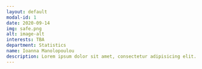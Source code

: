 ```yaml
---
layout: default
modal-id: 1
date: 2020-09-14
img: safe.png
alt: image-alt
interests: TBA
department: Statistics
name: Ioanna Manolopoulou
description: Lorem ipsum dolor sit amet, consectetur adipisicing elit. Mollitia neque assumenda ipsam nihil, molestias magnam, recusandae quos quis inventore quisquam velit asperiores, vitae? Reprehenderit soluta, eos quod consequuntur itaque. Nam.
---
```

